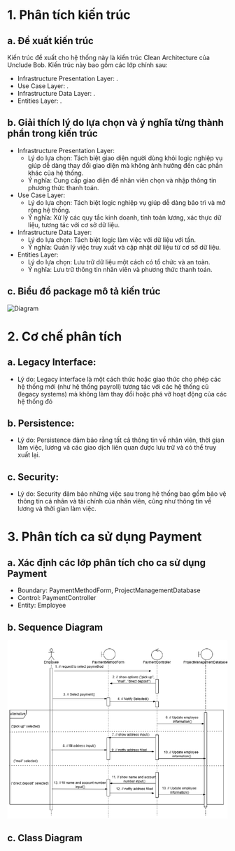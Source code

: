 # 1. Phân tích kiến trúc
## a. Đề xuất kiến trúc
Kiến trúc đề xuất cho hệ thống này là kiến trúc Clean Architecture của Unclude Bob. Kiến trúc này bao gồm các lớp chính sau:

- Infrastructure Presentation Layer: .
- Use Case Layer: .
- Infrastructure Data Layer: .
- Entities Layer: .

## b. Giải thích lý do lựa chọn và ý nghĩa từng thành phần trong kiến trúc
- Infrastructure Presentation Layer:
  - Lý do lựa chọn: Tách biệt giao diện người dùng khỏi logic nghiệp vụ giúp dễ dàng thay đổi giao diện mà không ảnh hưởng đến các phần khác của hệ thống.
  - Ý nghĩa: Cung cấp giao diện để nhân viên chọn và nhập thông tin phương thức thanh toán.
- Use Case Layer:
  - Lý do lựa chọn: Tách biệt logic nghiệp vụ giúp dễ dàng bảo trì và mở rộng hệ thống.
  - Ý nghĩa: Xử lý các quy tắc kinh doanh, tính toán lương, xác thực dữ liệu, tương tác với cơ sở dữ liệu. 
- Infrastructure Data Layer:
  - Lý do lựa chọn: Tách biệt logic làm việc với dữ liệu với tần.
  - Ý nghĩa: Quản lý việc truy xuất và cập nhật dữ liệu từ cơ sở dữ liệu.
- Entities Layer:
  - Lý do lựa chọn: Lưu trữ dữ liệu một cách có tổ chức và an toàn.
  - Ý nghĩa: Lưu trữ thông tin nhân viên và phương thức thanh toán.

## c. Biểu đồ package mô tả kiến trúc
![Diagram](https://www.planttext.com/api/plantuml/png/Z9513e8m44NtdA9XpnKCHbYmCo4UO587qzWMqXcCn7Wo5nx9ArX44GIZi-YYR_f-fxrThZ4nEAwD3YgGUzYX2DVGk59haJV4Q49n2eIl7cUsS43iQicrmnTkIseW4kcHqLdGERg3aZZWvw1RnxuDeLW1pPWyQS74yEx8hCygu8-K11Z4KaeacWPbfj9eq3AeqlvKfPOLAvpn9AK1zLNGqIXQFETwRFOJ-FtHDIPqT6hOwTd7cmS-CKQxzTzw1m00__y30000)

# 2. Cơ chế phân tích
## a. Legacy Interface:
- Lý do: Legacy interface là một cách thức hoặc giao thức cho phép các hệ thống mới (như hệ thống payroll) tương tác với các hệ thống cũ (legacy systems) mà không làm thay đổi hoặc phá vỡ hoạt động của các hệ thống đó
## b. Persistence:
- Lý do: Persistence đảm bảo rằng tất cả thông tin về nhân viên, thời gian làm việc, lương và các giao dịch liên quan được lưu trữ và có thể truy xuất lại.
## c. Security:
- Lý do: Security đảm bảo những việc sau trong hệ thống bao gồm bảo vệ thông tin cá nhân và tài chính của nhân viên, cũng như thông tin về lương và thời gian làm việc.

# 3. Phân tích ca sử dụng Payment
## a. Xác định các lớp phân tích cho ca sử dụng Payment
- Boundary: PaymentMethodForm, ProjectManagementDatabase
- Control: PaymentController
- Entity: Employee
## b. Sequence Diagram
![CHESSE!](images/Untitled%20Diagram.drawio.png)
## c. Class Diagram
